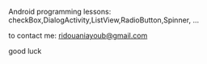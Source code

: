 Android programming lessons: checkBox,DialogActivity,ListView,RadioButton,Spinner, ...

to contact me: ridouaniayoub@gmail.com

good luck
